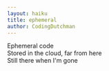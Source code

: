 ```yaml
---
layout: haiku
title: ephemeral
author: CodingDutchman
---
```

Ephemeral code  
Stored in the cloud, far from here  
Still there when I'm gone   
